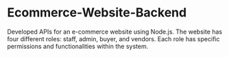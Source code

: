 # Ecommerce-Website-Backend
Developed APIs for an e-commerce website using Node.js. The website has four different roles: staff, admin, buyer, and vendors. Each role has specific permissions and functionalities within the system.
